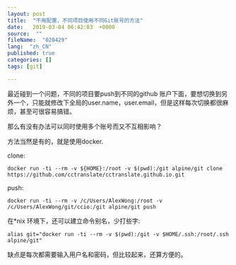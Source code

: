 ```yaml
---
layout: post
title:  "不用配置，不同项目使用不同Git账号的方法"
date:   2019-03-04 06:42:03  +0800
source:  ""
fileName:  "020429"
lang:  "zh_CN"
published: true
categories: []
tags: [git]

---
```


最近碰到一个问题，不同的项目要push到不同的github 账户下面，要想切换到另外一个，只能就修改下全局的user.name，user.email，但是这样每次切换都很麻烦，甚至可很容易搞错。

那么有没有办法可以同时使用多个账号而又不互相影响？

方法当然是有的，就是使用docker.

clone:
```
docker run -ti --rm -v ${HOME}:/root -v $(pwd):/git alpine/git clone https://github.com/cctranslate/cctranslate.github.io.git
```

push:
```
docker run -ti --rm -v /c/Users/AlexWong:/root -v /c/Users/AlexWong/git/ccio:/git alpine/git push
```

在*nix 环境下，还可以建立命令别名，少打些字:
```
alias git="docker run -ti --rm -v $(pwd):/git -v $HOME/.ssh:/root/.ssh alpine/git"
```

缺点是每次都需要输入用户名和密码，但比较起来，还算方便的。